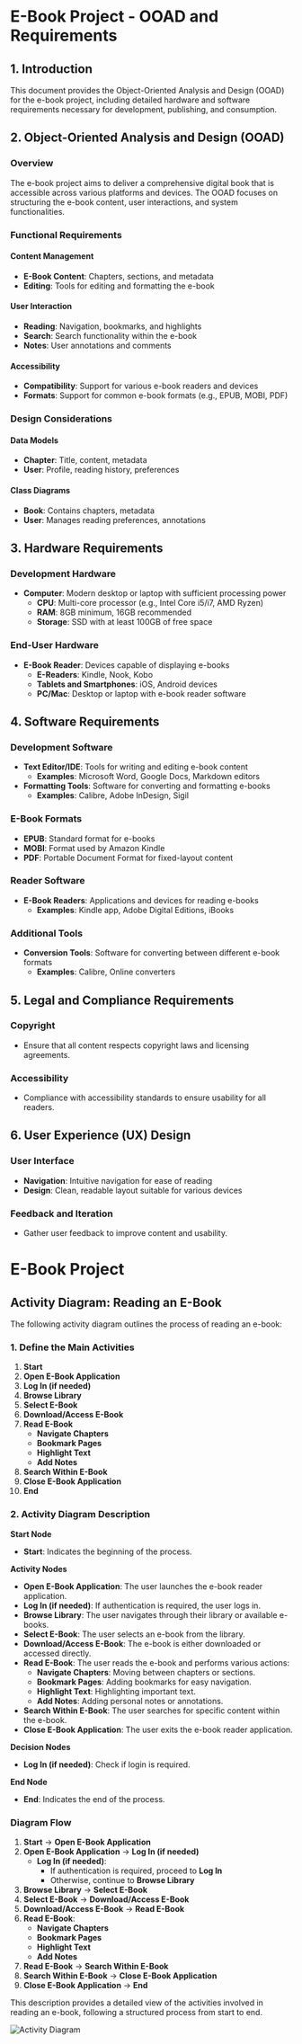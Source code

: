   # E-Book Project - OOAD and Requirements


## 1. Introduction

This document provides the Object-Oriented Analysis and Design (OOAD) for the e-book project, including detailed hardware and software requirements necessary for development, publishing, and consumption.

## 2. Object-Oriented Analysis and Design (OOAD)

### Overview

The e-book project aims to deliver a comprehensive digital book that is accessible across various platforms and devices. The OOAD focuses on structuring the e-book content, user interactions, and system functionalities.

### Functional Requirements

#### Content Management
- **E-Book Content**: Chapters, sections, and metadata
- **Editing**: Tools for editing and formatting the e-book

#### User Interaction
- **Reading**: Navigation, bookmarks, and highlights
- **Search**: Search functionality within the e-book
- **Notes**: User annotations and comments

#### Accessibility
- **Compatibility**: Support for various e-book readers and devices
- **Formats**: Support for common e-book formats (e.g., EPUB, MOBI, PDF)

### Design Considerations

#### Data Models
- **Chapter**: Title, content, metadata
- **User**: Profile, reading history, preferences

#### Class Diagrams
- **Book**: Contains chapters, metadata
- **User**: Manages reading preferences, annotations

## 3. Hardware Requirements

### Development Hardware
- **Computer**: Modern desktop or laptop with sufficient processing power
  - **CPU**: Multi-core processor (e.g., Intel Core i5/i7, AMD Ryzen)
  - **RAM**: 8GB minimum, 16GB recommended
  - **Storage**: SSD with at least 100GB of free space

### End-User Hardware
- **E-Book Reader**: Devices capable of displaying e-books
  - **E-Readers**: Kindle, Nook, Kobo
  - **Tablets and Smartphones**: iOS, Android devices
  - **PC/Mac**: Desktop or laptop with e-book reader software

## 4. Software Requirements

### Development Software
- **Text Editor/IDE**: Tools for writing and editing e-book content
  - **Examples**: Microsoft Word, Google Docs, Markdown editors
- **Formatting Tools**: Software for converting and formatting e-books
  - **Examples**: Calibre, Adobe InDesign, Sigil

### E-Book Formats
- **EPUB**: Standard format for e-books
- **MOBI**: Format used by Amazon Kindle
- **PDF**: Portable Document Format for fixed-layout content

### Reader Software
- **E-Book Readers**: Applications and devices for reading e-books
  - **Examples**: Kindle app, Adobe Digital Editions, iBooks

### Additional Tools
- **Conversion Tools**: Software for converting between different e-book formats
  - **Examples**: Calibre, Online converters

## 5. Legal and Compliance Requirements

### Copyright
- Ensure that all content respects copyright laws and licensing agreements.

### Accessibility
- Compliance with accessibility standards to ensure usability for all readers.

## 6. User Experience (UX) Design

### User Interface
- **Navigation**: Intuitive navigation for ease of reading
- **Design**: Clean, readable layout suitable for various devices

### Feedback and Iteration
- Gather user feedback to improve content and usability.


# E-Book Project

## Activity Diagram: Reading an E-Book

The following activity diagram outlines the process of reading an e-book:

### 1. Define the Main Activities

1. **Start**
2. **Open E-Book Application**
3. **Log In (if needed)**
4. **Browse Library**
5. **Select E-Book**
6. **Download/Access E-Book**
7. **Read E-Book**
   - **Navigate Chapters**
   - **Bookmark Pages**
   - **Highlight Text**
   - **Add Notes**
8. **Search Within E-Book**
9. **Close E-Book Application**
10. **End**

### 2. Activity Diagram Description

**Start Node**
- **Start**: Indicates the beginning of the process.

**Activity Nodes**
- **Open E-Book Application**: The user launches the e-book reader application.
- **Log In (if needed)**: If authentication is required, the user logs in.
- **Browse Library**: The user navigates through their library or available e-books.
- **Select E-Book**: The user selects an e-book from the library.
- **Download/Access E-Book**: The e-book is either downloaded or accessed directly.
- **Read E-Book**: The user reads the e-book and performs various actions:
  - **Navigate Chapters**: Moving between chapters or sections.
  - **Bookmark Pages**: Adding bookmarks for easy navigation.
  - **Highlight Text**: Highlighting important text.
  - **Add Notes**: Adding personal notes or annotations.
- **Search Within E-Book**: The user searches for specific content within the e-book.
- **Close E-Book Application**: The user exits the e-book reader application.

**Decision Nodes**
- **Log In (if needed)**: Check if login is required.

**End Node**
- **End**: Indicates the end of the process.

### Diagram Flow

1. **Start** -> **Open E-Book Application**
2. **Open E-Book Application** -> **Log In (if needed)**
   - **Log In (if needed)**:
     - If authentication is required, proceed to **Log In**
     - Otherwise, continue to **Browse Library**
3. **Browse Library** -> **Select E-Book**
4. **Select E-Book** -> **Download/Access E-Book**
5. **Download/Access E-Book** -> **Read E-Book**
6. **Read E-Book**:
   - **Navigate Chapters**
   - **Bookmark Pages**
   - **Highlight Text**
   - **Add Notes**
7. **Read E-Book** -> **Search Within E-Book**
8. **Search Within E-Book** -> **Close E-Book Application**
9. **Close E-Book Application** -> **End**

This description provides a detailed view of the activities involved in reading an e-book, following a structured process from start to end.

![Activity Diagram](path/to/your/diagram-file.png)
